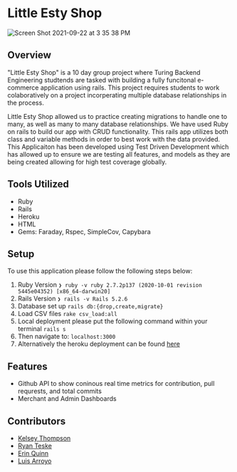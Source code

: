# Little Esty Shop
![Screen Shot 2021-09-22 at 3 35 38 PM](https://user-images.githubusercontent.com/83930724/134426313-23d19857-c6e9-44da-b368-d66ea26c7ce9.png)

## Overview

"Little Esty Shop" is a 10 day group project where Turing Backend Engineering studtends are tasked with building a fully funcitonal e-commerce application using rails. This project requires students to work colaboratively on a project incorperating multiple database relationships in the process.

Little Esty Shop allowed us to practice creating migrations to handle one to many, as well as many to many database relationships. We have used Ruby on rails to build our app with CRUD functionality. This rails app utilizes both class and variable methods in order to best work with the data provided. This Applicaiton has been developed using Test Driven Development which has allowed up to ensure we are testing all features, and models as they are being created allowing for high test coverage globally.

## Tools Utilized
- Ruby 
- Rails
- Heroku
- HTML
- Gems: Faraday, Rspec, SimpleCov, Capybara

## Setup
 To use this application please follow the following steps below:
1. Ruby Version
` ❯ ruby -v
   ruby 2.7.2p137 (2020-10-01 revision 5445e04352) [x86_64-darwin20] `
2. Rails Version
  `❯ rails -v
     Rails 5.2.6`
3. Database set up
`rails db:{drop,create,migrate}`
4. Load CSV files
`rake csv_load:all`
5. Local deployment please put the following command within your terminal 
`rails s`
6. Then navigate to:
`localhost:3000`
7. Alternatively the heroku deployment can be found [here](https://little-esty-shop987.herokuapp.com/admin/merchants)

## Features
- Github API to show coninous real time metrics for contribution, pull requrests, and total commits
- Merchant and Admin Dashboards


## Contributors

- [Kelsey Thompson](https://github.com/knthompson2)
- [Ryan Teske](https://github.com/Rteske)
- [Erin Quinn](https://github.com/equinn125?tab=repositories)
- [Luis Arroyo](https://github.com/dat1guyluigi)
